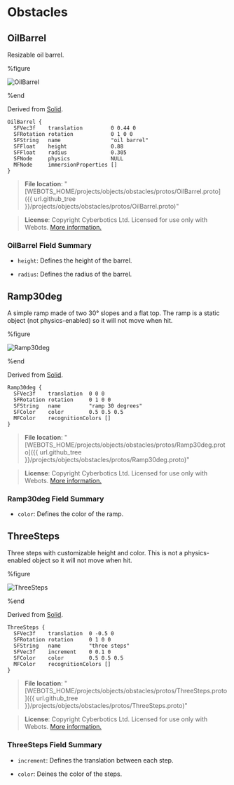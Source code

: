 # Obstacles

## OilBarrel

Resizable oil barrel.

%figure

![OilBarrel](images/objects/obstacles/OilBarrel/model.thumbnail.png)

%end

Derived from [Solid](../reference/solid.md).

```
OilBarrel {
  SFVec3f    translation         0 0.44 0
  SFRotation rotation            0 1 0 0
  SFString   name                "oil barrel"
  SFFloat    height              0.88
  SFFloat    radius              0.305
  SFNode     physics             NULL
  MFNode     immersionProperties []
}
```

> **File location**: "[WEBOTS\_HOME/projects/objects/obstacles/protos/OilBarrel.proto]({{ url.github_tree }}/projects/objects/obstacles/protos/OilBarrel.proto)"

> **License**: Copyright Cyberbotics Ltd. Licensed for use only with Webots.
[More information.](https://cyberbotics.com/webots_assets_license)

### OilBarrel Field Summary

- `height`: Defines the height of the barrel.

- `radius`: Defines the radius of the barrel.

## Ramp30deg

A simple ramp made of two 30° slopes and a flat top.
The ramp is a static object (not physics-enabled) so it will not move when hit.

%figure

![Ramp30deg](images/objects/obstacles/Ramp30deg/model.thumbnail.png)

%end

Derived from [Solid](../reference/solid.md).

```
Ramp30deg {
  SFVec3f    translation  0 0 0
  SFRotation rotation     0 1 0 0
  SFString   name         "ramp 30 degrees"
  SFColor    color        0.5 0.5 0.5
  MFColor    recognitionColors []
}
```

> **File location**: "[WEBOTS\_HOME/projects/objects/obstacles/protos/Ramp30deg.proto]({{ url.github_tree }}/projects/objects/obstacles/protos/Ramp30deg.proto)"

> **License**: Copyright Cyberbotics Ltd. Licensed for use only with Webots.
[More information.](https://cyberbotics.com/webots_assets_license)

### Ramp30deg Field Summary

- `color`: Defines the color of the ramp.

## ThreeSteps

Three steps with customizable height and color.
This is not a physics-enabled object so it will not move when hit.

%figure

![ThreeSteps](images/objects/obstacles/ThreeSteps/model.thumbnail.png)

%end

Derived from [Solid](../reference/solid.md).

```
ThreeSteps {
  SFVec3f    translation  0 -0.5 0
  SFRotation rotation     0 1 0 0
  SFString   name         "three steps"
  SFVec3f    increment    0 0.1 0
  SFColor    color        0.5 0.5 0.5
  MFColor    recognitionColors []
}
```

> **File location**: "[WEBOTS\_HOME/projects/objects/obstacles/protos/ThreeSteps.proto]({{ url.github_tree }}/projects/objects/obstacles/protos/ThreeSteps.proto)"

> **License**: Copyright Cyberbotics Ltd. Licensed for use only with Webots.
[More information.](https://cyberbotics.com/webots_assets_license)

### ThreeSteps Field Summary

- `increment`: Defines the translation between each step.

- `color`: Deines the color of the steps.

